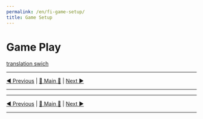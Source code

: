 ```yaml
---
permalink: /en/fi-game-setup/
title: Game Setup
---
```


# Game Play

[translation swich](.)

***

[◄ Previous](WeatherCards.md) | [🚪 Main 🚪](IndexPage.md) | [Next ►](GamePlay.md)

***

<!-- Content here-->

***

[◄ Previous](WeatherCards.md) | [🚪 Main 🚪](IndexPage.md) | [Next ►](GamePlay.md)

***

<!--Web links ref-->

<!--Image links ref-->